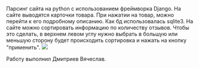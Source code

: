 Парсинг сайта на python с использованием фреймворка Django. На сайте выводятся карточки товара. При нажатии на товар, можно перейти к его подробному описанию. Как бд использовалась sqlite3.
На сайте можно сортировать информацию по количеству отзывов. Чтобы это сделать, в верхнем левом углу нужно выбрать в большую или меньшую сторону будет происходить сортировка и нажать на кнопку "применить".
![]("/python_review/image-3.png")


Работу выполнил Дмитриев Вячеслав.
